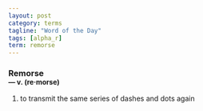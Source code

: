 ```yaml
---
layout: post
category: terms
tagline: "Word of the Day"
tags: [alpha_r]
term: remorse
---
```


<h3>Remorse<br/> <small>&mdash; v. (re<span>&middot;</span>morse)</small></h3>
<p><ol><li>to transmit the same series of dashes and dots again</li>
</ol></p>
